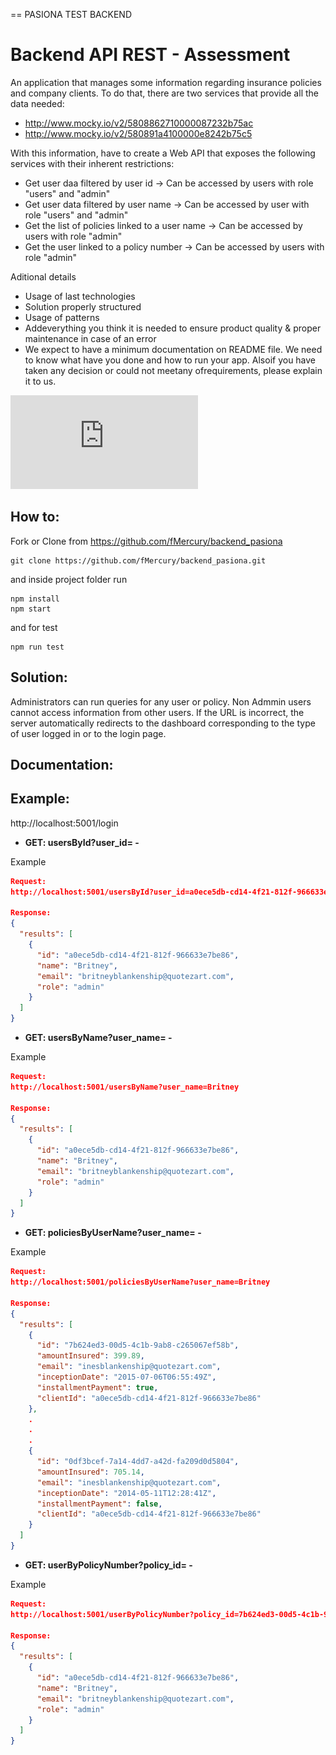 == PASIONA TEST BACKEND

# 
# Backend API REST - Assessment

An application that manages some information regarding insurance policies and company clients.
To do that, there are two services that provide all the data needed:
- http://www.mocky.io/v2/5808862710000087232b75ac
- http://www.mocky.io/v2/580891a4100000e8242b75c5

With this information, have to create a Web API that exposes the following services with their inherent restrictions:
* Get user daa filtered by user id -> Can be accessed by users with role "users" and "admin"
* Get user data filtered by user name -> Can be accessed by user with role "users" and "admin"
* Get the list of policies linked to a user name -> Can be accessed by users with role "admin"
* Get the user linked to a policy number -> Can be accessed by users with role "admin"

Aditional details

- Usage of last technologies 
- Solution properly structured 
- Usage of patterns
- Addeverything you think it is needed to ensure product quality & proper maintenance in case of an error
- We expect to have a minimum documentation on README file. We need to know what have you done and how to run your app. Alsoif you have taken any decision or could not meetany ofrequirements, please explain it to us.

![Assessment](https://github.com/fMercury/backend_pasiona/blob/master/backend_test_axa.pdf "Assessment")



## How to:

Fork or Clone from https://github.com/fMercury/backend_pasiona
```
git clone https://github.com/fMercury/backend_pasiona.git
```
and inside project folder run 
```
npm install
npm start
```
and for test
```
npm run test
```


## Solution: 

Administrators can run queries for any user or policy.
Non Admmin users cannot access information from other users.
If the URL is incorrect, the server automatically redirects to the dashboard corresponding to the type of user logged in or to the login page. 

## Documentation: 

## Example:

http://localhost:5001/login

- **GET: usersById?user_id= -**

Example
```json
Request:  
http://localhost:5001/usersById?user_id=a0ece5db-cd14-4f21-812f-966633e7be86

Response:
{
  "results": [
    {
      "id": "a0ece5db-cd14-4f21-812f-966633e7be86",
      "name": "Britney",
      "email": "britneyblankenship@quotezart.com",
      "role": "admin"
    }
  ]
}
```

- **GET: usersByName?user_name= -**

Example
```json
Request:  
http://localhost:5001/usersByName?user_name=Britney

Response:
{
  "results": [
    {
      "id": "a0ece5db-cd14-4f21-812f-966633e7be86",
      "name": "Britney",
      "email": "britneyblankenship@quotezart.com",
      "role": "admin"
    }
  ]
}
```

- **GET: policiesByUserName?user_name= -**

Example
```json
Request:  
http://localhost:5001/policiesByUserName?user_name=Britney

Response:
{
  "results": [
    {
      "id": "7b624ed3-00d5-4c1b-9ab8-c265067ef58b",
      "amountInsured": 399.89,
      "email": "inesblankenship@quotezart.com",
      "inceptionDate": "2015-07-06T06:55:49Z",
      "installmentPayment": true,
      "clientId": "a0ece5db-cd14-4f21-812f-966633e7be86"
    },
    .
    .
    .
    {
      "id": "0df3bcef-7a14-4dd7-a42d-fa209d0d5804",
      "amountInsured": 705.14,
      "email": "inesblankenship@quotezart.com",
      "inceptionDate": "2014-05-11T12:28:41Z",
      "installmentPayment": false,
      "clientId": "a0ece5db-cd14-4f21-812f-966633e7be86"
    }
  ]
}
```

- **GET: userByPolicyNumber?policy_id= -**

Example
```json
Request:  
http://localhost:5001/userByPolicyNumber?policy_id=7b624ed3-00d5-4c1b-9ab8-c265067ef58b

Response:
{
  "results": [
    {
      "id": "a0ece5db-cd14-4f21-812f-966633e7be86",
      "name": "Britney",
      "email": "britneyblankenship@quotezart.com",
      "role": "admin"
    }
  ]
}
```

